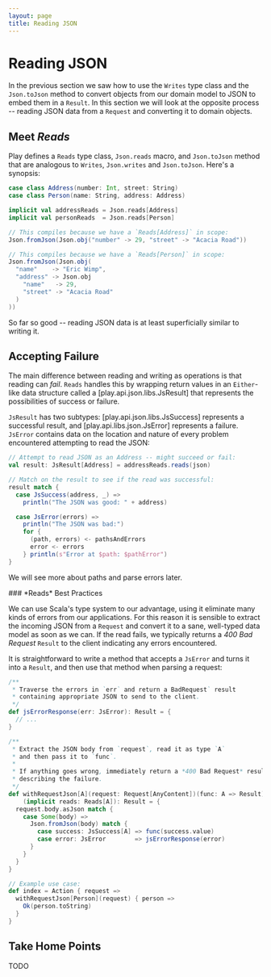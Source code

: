 ```yaml
---
layout: page
title: Reading JSON
---
```


# Reading JSON

In the previous section we saw how to use the `Writes` type class and the `Json.toJson` method to convert objects from our domain model to JSON to embed them in a `Result`. In this section we will look at the opposite process -- reading JSON data from a `Request` and converting it to domain objects.

## Meet *Reads*

Play defines a `Reads` type class, `Json.reads` macro, and `Json.toJson` method that are analogous to `Writes`, `Json.writes` and `Json.toJson`. Here's a synopsis:

~~~ scala
case class Address(number: Int, street: String)
case class Person(name: String, address: Address)

implicit val addressReads = Json.reads[Address]
implicit val personReads  = Json.reads[Person]

// This compiles because we have a `Reads[Address]` in scope:
Json.fromJson(Json.obj("number" -> 29, "street" -> "Acacia Road"))

// This compiles because we have a `Reads[Person]` in scope:
Json.fromJson(Json.obj(
  "name"    -> "Eric Wimp",
  "address" -> Json.obj
    "name"   -> 29,
    "street" -> "Acacia Road"
  )
))
~~~

So far so good -- reading JSON data is at least superficially similar to writing it.

## Accepting Failure

The main difference between reading and writing as operations is that reading can *fail*. `Reads` handles this by wrapping return values in an `Either`-like data structure called a [play.api.json.libs.JsResult] that represents the possibilities of success or failure.

`JsResult` has two subtypes: [play.api.json.libs.JsSuccess] represents a successful result, and [play.api.libs.json.JsError] represents a failure. `JsError` contains data on the location and nature of every problem encountered attempting to read the JSON:

~~~ scala
// Attempt to read JSON as an Address -- might succeed or fail:
val result: JsResult[Address] = addressReads.reads(json)

// Match on the result to see if the read was successful:
result match {
  case JsSuccess(address, _) =>
    println("The JSON was good: " + address)

  case JsError(errors) =>
    println("The JSON was bad:")
    for {
      (path, errors) <- pathsAndErrors
      error <- errors
    } println(s"Error at $path: $pathError")
}
~~~

We will see more about paths and parse errors later.

[play.api.libs.json.Reads]:    https://www.playframework.com/documentation/2.3.x/api/scala/index.html#play.api.libs.json.Reads
[play.api.libs.json.Writes]:   https://www.playframework.com/documentation/2.3.x/api/scala/index.html#play.api.libs.json.Writes
[play.api.libs.json.Format]:   https://www.playframework.com/documentation/2.3.x/api/scala/index.html#play.api.libs.json.Format
[play.api.libs.json.JsResult]: https://www.playframework.com/documentation/2.3.x/api/scala/index.html#play.api.libs.json.JsResult

<div class="callout callout-info">
### *Reads* Best Practices

We can use Scala's type system to our advantage, using it eliminate many kinds of errors from our applications. For this reason it is sensible to extract the incoming JSON from a `Request` and convert it to a sane, well-typed data model as soon as we can. If the read fails, we typically returns a *400 Bad Request* `Result` to the client indicating any errors encountered.

It is straightforward to write a method that accepts a `JsError` and turns it into a `Result`, and then use that method when parsing a request:

~~~ scala
/**
 * Traverse the errors in `err` and return a BadRequest` result
 * containing appropriate JSON to send to the client.
 */
def jsErrorResponse(err: JsError): Result = {
  // ...
}

/**
 * Extract the JSON body from `request`, read it as type `A`
 * and then pass it to `func`.
 *
 * If anything goes wrong, immediately return a *400 Bad Request* result
 * describing the failure.
 */
def withRequestJson[A](request: Request[AnyContent])(func: A => Result)
    (implicit reads: Reads[A]): Result = {
  request.body.asJson match {
    case Some(body) =>
      Json.fromJson(body) match {
        case success: JsSuccess[A] => func(success.value)
        case error: JsError        => jsErrorResponse(error)
      }
    }
  }
}

// Example use case:
def index = Action { request =>
  withRequestJson[Person](request) { person =>
    Ok(person.toString)
  }
}
~~~
</div>

## Take Home Points

TODO